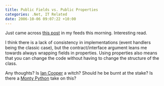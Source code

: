 ```yaml
---
title: Public Fields vs. Public Properties
categories: .Net, IT Related
date: 2006-10-06 09:07:22 +10:00
---
```


Just came across [this post][0] in my feeds this morning. Interesting read.

I think there is a lack of consistency in implementations (event handlers being the classic case), but the contract/interface argument leans me towards always wrapping fields in properties. Using properties also means that you can change the code without having to change the structure of the class.

Any thoughts? Is [Ian Cooper][1] a witch? Should he be burnt at the stake? Is there a [Monty Python][2] take on this?

[0]: http://iancooper.spaces.live.com/Blog/cns!844BD2811F9ABE9C!251.entry
[1]: http://iancooper.spaces.live.com/blog/
[2]: http://www.mwscomp.com/movies/grail/grail-05.htm

